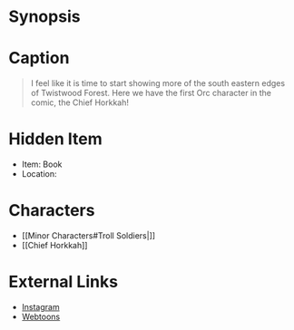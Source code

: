 # Synopsis


# Caption
> I feel like it is time to start showing more of the south eastern edges of Twistwood Forest. Here we have the first Orc character in the comic, the Chief Horkkah!

# Hidden Item
* Item: Book
* Location: <strike></strike>

# Characters
* [[Minor Characters#Troll Soldiers|]]
* [[Chief Horkkah]]

# External Links
* [Instagram](https://www.instagram.com/p/CdqxgPbMlTt/?igshid=YmMyMTA2M2Y=)
* [Webtoons](https://www.webtoons.com/en/challenge/twistwood-tales/111-giant-trees/viewer?title_no=344740&episode_no=121)